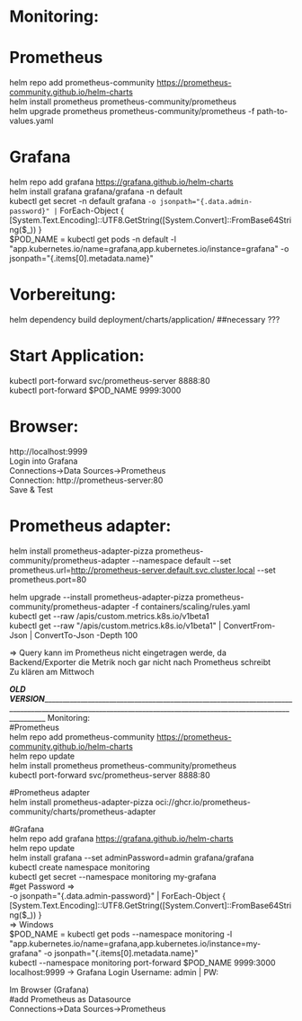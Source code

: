 # Monitoring:  
# Prometheus  
helm repo add prometheus-community https://prometheus-community.github.io/helm-charts  
helm install prometheus prometheus-community/prometheus  
helm upgrade prometheus prometheus-community/prometheus -f path-to-values.yaml  
# Grafana  
helm repo add grafana https://grafana.github.io/helm-charts  
helm install grafana grafana/grafana -n default  
kubectl get secret -n default grafana ` -o jsonpath="{.data.admin-password}" | ` ForEach-Object { [System.Text.Encoding]::UTF8.GetString([System.Convert]::FromBase64String($_)) }  
$POD_NAME = kubectl get pods -n default -l "app.kubernetes.io/name=grafana,app.kubernetes.io/instance=grafana" -o jsonpath="{.items[0].metadata.name}"  

# Vorbereitung:  
helm dependency build deployment/charts/application/ ##necessary ???  

# Start Application:  
kubectl port-forward svc/prometheus-server 8888:80  
kubectl port-forward $POD_NAME 9999:3000  

# Browser:  
http://localhost:9999  
Login into Grafana  
Connections->Data Sources->Prometheus  
Connection: http://prometheus-server:80  
Save & Test  

# Prometheus adapter:  
helm install prometheus-adapter-pizza prometheus-community/prometheus-adapter --namespace default --set prometheus.url=http://prometheus-server.default.svc.cluster.local --set prometheus.port=80  

helm upgrade --install prometheus-adapter-pizza prometheus-community/prometheus-adapter -f containers/scaling/rules.yaml  
kubectl get --raw /apis/custom.metrics.k8s.io/v1beta1  
kubectl get --raw "/apis/custom.metrics.k8s.io/v1beta1" | ConvertFrom-Json | ConvertTo-Json -Depth 100  

=> Query kann im Prometheus nicht eingetragen werde, da Backend/Exporter die Metrik noch gar nicht nach Prometheus schreibt  
Zu klären am Mittwoch  
  


___OLD VERSION________________________________________________________________________________________________________________________________________________________________
Monitoring:  
#Prometheus  
helm repo add prometheus-community https://prometheus-community.github.io/helm-charts  
helm repo update  
helm install prometheus prometheus-community/prometheus  
kubectl port-forward svc/prometheus-server 8888:80  

#Prometheus adapter  
helm install prometheus-adapter-pizza oci://ghcr.io/prometheus-community/charts/prometheus-adapter  

#Grafana  
helm repo add grafana https://grafana.github.io/helm-charts  
helm repo update  
helm install grafana --set adminPassword=admin grafana/grafana  
kubectl create namespace monitoring  
kubectl get secret --namespace monitoring my-grafana  
#get Password => <GrafanaPW>  
-o jsonpath="{.data.admin-password}" | ForEach-Object { [System.Text.Encoding]::UTF8.GetString([System.Convert]::FromBase64String($_)) }  
	=> Windows  
$POD_NAME = kubectl get pods --namespace monitoring -l "app.kubernetes.io/name=grafana,app.kubernetes.io/instance=my-grafana" -o jsonpath="{.items[0].metadata.name}"  
kubectl --namespace monitoring port-forward $POD_NAME 9999:3000  
localhost:9999 -> Grafana Login Username: admin | PW: <GrafanaPW>  

Im Browser (Grafana)  
#add Prometheus as Datasource  
Connections->Data Sources->Prometheus  
